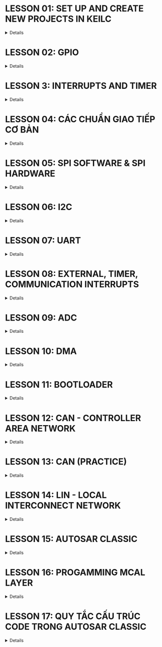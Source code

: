# LESSON 01: SET UP AND CREATE NEW PROJECTS IN KEILC
<details><summary>Details</summary>
<p>

</p>
</details>

# LESSON 02: GPIO
<details><summary>Details</summary>
<p>

## 1. Thư viện STM32F10x SPL (Standard Peripherals Library)
## 2. Lý thuyết về GPIO

GPIO-General Purpose Input/Output là các chân trên vi điều khiển có thể lập trình để truyền nhận tín 
hiệu với các thiết bị bên ngoài hoặc thực hiện các chức năng giao tiếp 
khác.
 
GPIO hoạt động ở các chế độ sau:

### GPIO Intput

Ở chế độ này, chân GPIO được sử dụng để nhận tín hiệu từ bên ngoài vào vi điều khiển.

Các loại Input Mode:

 - **Floating hay High-impedance (thả nổi)**: Chân GPIO không có trạng thái điện áp xác định khi không có tín hiệu vào. 

    Ví dụ:

    Mắc một nút nhấn theo kiểu Floating như hình, khi không nhấn nút thì không có tín hiệu vào.

    Khi nhấn nút, VĐK nhận tín hiệu tùy vào chân còn lại của nút nhấn mắc với Vcc hay Gnd (trong hình là Gnd, VĐK nhận mức thấp (0)).

    <p align="center">
        <img src="image/gpio.png" alt="alt text" width="300">
    </p>

    _Không nên sử dụng mode này! Dễ bị nhiễu lúc không có tín hiệu và tốn năng lượng_

 - **Pull-up (điện trở kéo lên)**: Chân GPIO ở mức cao khi không có tín hiệu đầu vào.
    
    Ví dụ: 
    
    Mắc một nút nhấn theo kiểu pull-up như hình, khi không nhấn nút thì PMOS dẫn, VĐK sẽ nhận mức cao (1).
    <p align="center">
        <img src="image/gpio-1.png" alt="alt text" width="300">
    </p>

    Ngược lại khi nhấn nút, NMOS dẫn thì VĐK nhận mức thấp (0).
    <p align="center">
        <img src="image/gpio-2.png" alt="alt text" width="300">
    </p>

 - **Pull-down (điện trở kéo xuống)**: Chân GPIO ở mức thấp khi không có tín hiệu đầu vào.
    
    Ví dụ: 

    Mắc một nút nhấn theo kiểu pull-down như hình, khi không nhấn nút thì NMOS dẫn, VĐK sẽ nhận mức thấp (0).

    <p align="center">
        <img src="image/gpio-3.png" alt="alt text" width="300">
    </p>

    Ngược lại khi nhấn nút, PMOS dẫn thì VĐK nhận mức cao (1).
    <p align="center">
        <img src="image/gpio-4.png" alt="alt text" width="300">
    </p>

### GPIO Input

Ở chế độ này, chân GPIO được sử dụng để xuất tín hiệu ra bên ngoài từ vi điều khiển.

Các loại Output Mode:

 - Push-Pull: Chân GPIO xuất ra có thể là mức cao (1) hoặc mức thấp (0).

    Ví dụ:

    Khi VĐK xuất mức cao (1), PMOS dẫn và chân GPIO sẽ ở mức cao (1).
    <p align="center">
        <img src="image/gpio-5.png" alt="alt text" width="200">
    </p>

    Ngược lại, VĐK xuất mức thấp (0), NMOS dẫn và chân GPIO sẽ ở mức thấp (0).
    <p align="center">
        <img src="image/gpio-6.png" alt="alt text" width="200">
    </p>

 - Open-Drain: Chân GPIO chỉ  có thể xuất ra mức thấp (0) hoặc ở trạng thái "thả nổi".

    Ví dụ:

    Khi ở mode Open-Drain thì Output Buffer chỉ còn lại một NMOS.

    Khi VĐK xuất mức cao (1), NMOS không dẫn và chân GPIO sẽ thả nổi.
    
    Khi VĐK xuất mức thấp (0), NMOS dẫn và chân GPIO sẽ ở mức thấp (0).

    <p align="center">
        <img src="image/gpio-7.png" alt="alt text" width="200">
    </p>

    _Nếu VĐK dùng mosfet thì gọi là Open-Drain, còn nếu dùng BJT gọi là Open-Collector._

### Analog

Ở chế độ này, chân GPIO kết nối với bộ chuyển đổi ADC (analog-to-digital converter) bên trong và cho phép đọc một giá trị đại diện cho điện áp trên chân đó. 

Giá trị này phụ thuộc vào độ phân giải của ADC. 

Ví dụ: ADC 12-bit có thể có các giá trị từ 0 đến 4095. Giá trị này được ánh xạ tới một điện áp nằm trong khoảng từ 0V đến điện áp mà vi điều khiển đang hoạt động (ví dụ, 3.3V). 

Khi một GPIO được cấu hình ở chế độ analog, các điện trở kéo lên/kéo xuống đầu vào sẽ bị vô hiệu (thả nổi).

_Sẽ học kĩ hơn ở bài ADC._

### Alternate Function

Ngoài ba chế độ trên, các chân GPIO còn có thể cung cấp các chức năng thay thế.

Ví dụ các chức năng thay thế: chân Rx/Tx cho giao tiếp UART, chân SDA/SCL cho giao tiếp I2C, v.v.

Để cấu hình cho chức năng thay thế, ta phải tác động lên các thanh ghi cụ thể, sẽ học kĩ hơn ở các bài sau.

## 3. Lập trình với GPIO

Để sử dụng một ngoại vi bất kì phải trải qua các bước sau:

<p align="center">
    <img src="image/gpio-8.png" alt="alt text" width="500">
</p>

Như các thư viện khác (HAL, LL, CMSIS,...), SPL cung cấp các hàm và các định nghĩa giúp việc cấu hình và sử dụng ngoại vi.

### Cấp xung clock cho GPIO

STM32 sử dụng các bus (như AHB, APB1, APB2) để giao tiếp với các ngoại vi như GPIO, UART, I2C, SPI, v.v.

Để sử dụng các ngoại vi này, trước tiên, cần cấp xung (clock) cho bus tương ứng thông qua việc sử dụng các API trong thư viện.

Tra thông tin clock trong Reference (trang 92) và Data sheet (trang 11) để biết được bus nào cần được cấp xung.

<p align="center">
    <img src="image/gpio-9.png" alt="alt text" width="300">
</p>

Trong SPL, để bật xung clock cho ngoại vi GPIO:

```c
void RCC_Config(){
	RCC_APB2PeriphClockCmd(RCC_APB2Periph_GPIOC, ENABLE);
} 
```
 - Tham số thứ 1 là ngoại vi cần cấu hình clock. 

 - Tham số thứ 2 là giá trị quy định cấp (ENABLE) hay ngưng (DISABLE) xung clock cho ngoại vi đó.

### Cấu hình GPIO

Để cấu hình cho chân GPIO:
```c
void GPIO_Config(){
	GPIO_InitTypeDef GPIO_InitStructure;
	GPIO_InitStructure.GPIO_Pin = GPIO_Pin_13 | GPIO_Pin_14;
	GPIO_InitStructure.GPIO_Mode = GPIO_Mode_Out_PP;
	GPIO_InitStructure.GPIO_Speed = GPIO_Speed_50MHz;
	
	GPIO_Init(GPIOC, &GPIO_InitStructure);
}
```
Việc cấu hình GPIO được thực hiện thông qua việc khai báo và sử dụng struct `GPIO_InitTypeDef`, trong đó chứa các tham số cấu hình cho một chân GPIO cụ thể:

 - **GPIO_Pin**: Xác định chân hoặc các chân GPIO muốn cấu hình bằng cách sử dụng các macro như `GPIO_Pin_0`, `GPIO_Pin_1`,... hoặc kết hợp các chân bằng toán tử OR `|` nếu muốn cấu hình nhiều chân cùng lúc.

    <p align="center">
        <img src="image/gpio-11.png" alt="alt text" width="500">
    </p>

 - **GPIO_Mode**: Xác định mode hoạt động của chân GPIO.

    <p align="center">
        <img src="image/gpio-10.png" alt="alt text" width="250">
    </p>

 - **GPIO_Speed**: Chọn tốc độ đáp ứng của chân GPIO.

    <p align="center">
        <img src="image/gpio-12.png" alt="alt text" width="200">
    </p>

Hàm khởi tạo GPIO_Init() nhận 2 tham số: 
 - GPIO_TypeDef: Chỉ định cổng GPIO muốn cấu hình (ví dụ: `GPIOA`, `GPIOB`, `GPIOC`,...).
 - &GPIO_InitStruct: Con trỏ đến biến cấu trúc `GPIO_InitTypeDef` chứa các thông số cấu hình.

### Sử dụng GPIO

Một số hàm thao tác với GPIO:

 - Đọc giá trị mức logic (0 hoặc 1) của một chân Input/Output cụ thể trên cổng GPIO.
    ```C
    uint8_t GPIO_ReadInputDataBit(GPIO_TypeDef* GPIOx, uint16_t GPIO_Pin);
    uint8_t GPIO_ReadOutputDataBit(GPIO_TypeDef* GPIOx, uint16_t GPIO_Pin);
    ```
 - Đọc toàn bộ giá trị đầu vào/ra của một cổng GPIO.

    _Giá trị trả về 16-bit, mỗi bit tương ứng với trạng thái của từng chân của cổng._

    ```C
    uint16_t GPIO_ReadInputData(GPIO_TypeDef* GPIOx);
    uint16_t GPIO_ReadOutputData(GPIO_TypeDef* GPIOx);
    ```
 - Đặt mức cao (1) / thấp (0) cho một hoặc nhiều chân output sử dụng OR `|` trên một cổng GPIO.

    ```C
    void GPIO_SetBits(GPIO_TypeDef* GPIOx, uint16_t GPIO_Pin);
    void GPIO_ResetBits(GPIO_TypeDef* GPIOx, uint16_t GPIO_Pin);
    ```
 - Ghi mức logic cụ thể (0 hoặc 1) cho một chân output.

    ```C
    void GPIO_WriteBit(GPIO_TypeDef* GPIOx, uint16_t GPIO_Pin, BitAction BitVal);
    ```

 - Ghi một giá trị 16-bit trực tiếp cho toàn bộ cổng GPIO, trong đó mỗi bit đại diện cho trạng thái của một chân.
    
    ```C
    void GPIO_Write(GPIO_TypeDef* GPIOx, uint16_t PortVal);
    ```
## 4. Bài tập (Xem trong folder: lesson-2-GPIO)

</p>
</details>


# LESSON 3: INTERRUPTS AND TIMER
<details><summary>Details</summary>
<p>

</p>
</details>

# LESSON 04: CÁC CHUẨN GIAO TIẾP CƠ BẢN
<details><summary>Details</summary>
<p>

## 1. SPI

## Đặc điểm và cấu trúc vật lý

SPI là chuẩn giao tiếp nối tiếp, đồng bộ, cấu trúc Master - Slave, song công (truyền nhận cùng một lúc được), 4 dây.

<p align="center">
    <img src="image/com-1.png" alt="alt text" width="350">
</p>

Bốn chân giao tiếp gồm:
 - SCK (Serial Clock): Master tạo xung tín hiệu SCK và cung cấp cho Slave.
 - MISO (Master Input Slave Output): Tín hiệu tạo bởi Slave và nhận bởi Master.
 - MOSI (Master Output Slave Input): Tín hiệu tạo bởi Master và nhận bởi Slave. 
 - SS (Đôi khi CS- Slave Select/Chip Select): Chọn Slave cụ thể để giao tiếp bằng cách xuất tín hiệu đường SS tương ứng xuống mức 0 (Low). 

## Quá trình truyền nhận


Bắt đầu quá trình, master sẽ kéo chân CS của slave muốn giao tiếp xuống 0 để báo hiệu muốn truyền nhận.
Clock sẽ được cấp bởi master, tùy vào chế độ được cài, với mỗi xungc clock,  1 bit sẽ được truyền từ master đến slave và slave cũng truyền 1 bit cho master.
Các thanh ghi cập nhật giá trị và dịch 1 bit.
Lặp lại quá trình trên đến khi truyền xong 8 bit trong thanh ghi.
Giao tiếp song công.

## Các chế độ hoạt động

## 2. I2C
## Đặc điểm và cấu trúc vật lý

I2C là chuẩn giao tiếp nối tiếp, đồng bộ, cấu trúc Master - Slave, bán song công (chỉ truyền hoặc nhận tại một thời điểm), 2 dây.

## Quá trình truyền nhận
## Các chế độ hoạt động


## 2. UART
## Đặc điểm và cấu trúc vật lý

UART là chuẩn giao tiếp nối tiếp, không đồng bộ, song công, 2 dây


## Quá trình truyền nhận
## Các chế độ hoạt động

</p>
</details>



# LESSON 05: SPI SOFTWARE & SPI HARDWARE
<details><summary>Details</summary>
<p>

## 1. SPI Software

SPI Software là tự tự lập trình cách thức giao tiếp bằng cách điều khiển các chân GPIO để tạo ra các tín hiệu SPI, và có thể sử dụng thêm Timer để quản lý nhịp.

Kém linh hoạt và chậm hơn so với SPI Hardware, ít sử dụng.

_Code SPI Software cho master và slave để ở trong folder lesson-05._

### Xác định và cấu hình chân GPIO

Chọn chân GPIO làm 4 chân SCK, MISO, MOSI, CS.

```c
#define SPI_SCK_Pin  GPIO_Pin_0
#define SPI_MISO_Pin GPIO_Pin_1
#define SPI_MOSI_Pin GPIO_Pin_2
#define SPI_CS_Pin   GPIO_Pin_3
#define SPI_GPIO     GPIOA
#define SPI_RCC      RCC_APB2Periph_GPIOA

void RCC_Config()
{
    // Enable clock for GPIO, Timer 2
    RCC_APB2PeriphClockCmd(SPI_RCC, ENABLE);
    RCC_APB1PeriphClockCmd(RCC_APB1Periph_TIM2, ENABLE);
}
```

Cấu hình chân cho:

- Master: SPI_SCK_Pin, SPI_MOSI_Pin, SPI_CS_Pin là **output push-pull**, SPI_MISO_Pin là **input floating**.

- Slave: SPI_SCK_Pin, SPI_MOSI_Pin, SPI_CS_Pin là **input floating**, SPI_MISO_Pin là **output push-pull**.

```c
void GPIO_Config()
{
    // Configure for MASTER
    GPIO_InitTypeDef GPIO_InitStructure;

    // Configure SCK, MOSI, and CS as output push-pull
    GPIO_InitStructure.GPIO_Pin = SPI_SCK_Pin | SPI_MOSI_Pin | SPI_CS_Pin;
    GPIO_InitStructure.GPIO_Mode = GPIO_Mode_Out_PP;
    GPIO_InitStructure.GPIO_Speed = GPIO_Speed_50MHz;
    GPIO_Init(SPI_GPIO, &GPIO_InitStructure);

    // Configure MISO as input floating
    GPIO_InitStructure.GPIO_Pin = SPI_MISO_Pin;
    GPIO_InitStructure.GPIO_Mode = GPIO_Mode_IN_FLOATING;
    GPIO_InitStructure.GPIO_Speed = GPIO_Speed_50MHz;
    GPIO_Init(SPI_GPIO, &GPIO_InitStructure);

    
    /*// Configure for SLAVE
    GPIO_InitTypeDef GPIO_InitStructure;

    // Configure SCK, MOSI, and CS as input floating
    GPIO_InitStructure.GPIO_Pin = SPI_SCK_Pin | SPI_MOSI_Pin | SPI_CS_Pin;
    GPIO_InitStructure.GPIO_Mode = GPIO_Mode_IN_FLOATING;
    GPIO_InitStructure.GPIO_Speed = GPIO_Speed_50MHz;
    GPIO_Init(SPI_GPIO, &GPIO_InitStructure);

    // Configure MISO as output push-pull
    GPIO_InitStructure.GPIO_Pin = SPI_MISO_Pin;
    GPIO_InitStructure.GPIO_Mode = GPIO_Mode_Out_PP;
    GPIO_InitStructure.GPIO_Speed = GPIO_Speed_50MHz;
    GPIO_Init(SPI_GPIO, &GPIO_InitStructure);
    */
}
```

### Tạo clock 

```c
void Clock(){
    GPIO_WriteBit(SPI_GPIO, SPI_SCK_Pin, Bit_SET);
    delay_ms(4);
    GPIO_WriteBit(SPI_GPIO, SPI_SCK_Pin, Bit_RESET);
    delay_ms(4);
}
```
### Set trạng thái ban đầu

```c
void SPI_Config()
{
    GPIO_WriteBit(SPI_GPIO, SPI_SCK_Pin, Bit_RESET);
    GPIO_WriteBit(SPI_GPIO, SPI_CS_Pin, Bit_SET);
    GPIO_WriteBit(SPI_GPIO, SPI_MISO_Pin, Bit_RESET);
    GPIO_WriteBit(SPI_GPIO, SPI_MOSI_Pin, Bit_RESET);
}
```


### Hàm truyền

Hàm truyền sẽ truyền lần lượt 8 bit trong byte dữ liệu:

 -Kéo CS xuống 0.

 -Truyền 1 bit.

 -Dịch 1 bit.

 -Gửi clock();

 -Kéo CS lên 1;

```c
void SPI_Master_Transmit(uint8_t u8Data)
{                          // 0b10010000
    uint8_t u8Mask = 0x80; // 0b10000000
    uint8_t tempData;
	
    GPIO_WriteBit(SPI_GPIO, SPI_CS_Pin, Bit_RESET);
    Delay_Ms(1);
	
    for (int i = 0; i < 8; i++)
    {
        tempData = u8Data & u8Mask;
        if (tempData)
        {
            GPIO_WriteBit(SPI_GPIO, SPI_MOSI_Pin, Bit_SET);
            Delay_Ms(1);
        }
        else
        {
            GPIO_WriteBit(SPI_GPIO, SPI_MOSI_Pin, Bit_RESET);
            Delay_Ms(1);
        }
        u8Data = u8Data << 1;
        Clock();
    }
    GPIO_WriteBit(SPI_GPIO, SPI_CS_Pin, Bit_SET);
    Delay_Ms(1);
}
```

### Hàm nhận

Hàm truyền sẽ truyền lần lượt 8 bit trong byte dữ liệu:

 -Kiểm tra CS ==0?.

 -Kiểm tra Clock==1?

 -Đọc data trên MOSI, ghi vào biến.

 -Dịch 1 bit.

 -Kiểm tra CS==1?

```c
uint8_t SPI_Slave_Receive(void)
{
    uint8_t dataReceive = 0x00; // 0b11000000
    uint8_t temp = 0x00, i = 0;

    while (GPIO_ReadInputDataBit(SPI_GPIO, SPI_CS_Pin));

    while (!GPIO_ReadInputDataBit(SPI_GPIO, SPI_SCK_Pin));

    for (i = 0; i < 8; i++)
    {
        if (GPIO_ReadInputDataBit(SPI_GPIO, SPI_SCK_Pin))
        {
            while (GPIO_ReadInputDataBit(SPI_GPIO, SPI_SCK_Pin))
			{
                temp = GPIO_ReadInputDataBit(SPI_GPIO, SPI_MOSI_Pin);
			}
            dataReceive = dataReceive << 1;
            dataReceive = dataReceive | temp;
        }
        while (!GPIO_ReadInputDataBit(SPI_GPIO, SPI_SCK_Pin));
    }
    return dataReceive;
}
```

### Truyền và nhận dữ liệu trong main

**Master truyền:**

```c
uint8_t DataTrans[] = {0,1,2,3,4,5,6,7,8,9};

int main()
{
    RCC_Config();
    GPIO_Config();
    TIM_Config();
    SPI_Config();

    while (1)
    {
        // Send 0 to 9
        for (uint8_t i = 0; i < 10; i++) 
        {
            SPI_Master_Transmit(DataTrans[i]); 
            Delay_Ms(500);           
        }
    }
}
```
**Slave nhận:**

```c
uint8_t Data;

int main()
{
    RCC_Config();
    GPIO_Config();
    TIM_Config();
    SPI_Config();

    while (1)
    {
        if (!(GPIO_ReadInputDataBit(SPI_GPIO, SPI_CS_Pin)))
        {
            for (int i = 0; i < 10; i++)
            {
                Data = SPI_Slave_Receive();
            }
        }
    }
}
```

## 2. SPI hardware





</p>
</details>

# LESSON 06: I2C
<details><summary>Details</summary>
<p>

## 1. I2C software
## 2. I2C hardware
</p>
</details>

# LESSON 07: UART
<details><summary>Details</summary>
<p>
## 1. UART software
## 2. UART hardware
</p>
</details>

# LESSON 08: EXTERNAL, TIMER, COMMUNICATION INTERRUPTS
<details><summary>Details</summary>
<p>
</p>
</details>

# LESSON 09: ADC
<details><summary>Details</summary>
<p>
</p>
</details>

# LESSON 10: DMA
<details><summary>Details</summary>
<p>
</p>
</details>

# LESSON 11: BOOTLOADER
<details><summary>Details</summary>
<p>
</p>
</details>

# LESSON 12: CAN - CONTROLLER AREA NETWORK
<details><summary>Details</summary>
<p>

## 1. Giao thức CAN 

CAN là một giao thức truyền thông phổ biến trong các hệ thống nhúng, đặc biệt là trong lĩnh vực ô tô.

CAN hỗ trợ mạnh cho những hệ thống điều khiển thời gian thực phân bố (distributed real-time control system).

<p align="center">
    <img src="image/can-1.png" alt="alt text" width="500">
</p>

## 2. Mạng CAN

CAN sử dụng kiến trúc **bus topology**, tất cả các thiết bị đều được kết nối song song vào một cặp dây truyền thông chung được gọi là **CAN Bus** tạo thành **mạng CAN**.

## 3. CAN Node

Mỗi thiết bị trên mạng CAN được gọi là node.

<p align="center">
    <img src="image/can-3.png" alt="alt text" width="800">
</p>

Thành phần trong một node:

 - **Vi điều khiển (Microcontroller)**: Điều khiển hoạt động của node CAN.

    + Đọc và xử lý thông điệp CAN.
    + Tạo ra thông điệp CAN để truyền đi.
	+ Quản lý các khung dữ liệu, bit arbitration và quá trình xử lý lỗi.
	+ Bật/tắt node, reset node khi gặp lỗi bus-off.

 - **CAN Controller**: Được tích hợp bên trong VĐK, có nhiệm vụ xử lý toàn bộ giao tiếp CAN.
	+ Gửi và nhận thông điệp CAN.
	+ Điều khiển truy cập vào bus CAN (arbitration).
	+ Phát hiện và xử lý các lỗi truyền thông CAN.
	+ Kiểm soát việc truyền lại thông điệp khi gặp lỗi.
	+ Cung cấp giao diện giữa các VĐK và bus CAN.

 - **CAN Transceiver**:
    + Chuyển đổi tín hiệu số từ bộ điều khiển CAN thành tín hiệu điện áp dạng differential (CANH và CANL) để gửi lên bus CAN và ngược lại.
    + Đảm bảo tín hiệu truyền và nhận trên bus CAN có độ chính xác và tốc độ cao.

    <p align="center">
        <img src="image/can-2.png" alt="alt text" width="450">
    </p>

 - **Cảm biến (Sensor), cơ cấu chấp hành (Actuator)**:
    + Nhiệt độ, áp suất lốp, tốc độ,...
    + Mở cốp, điều khiển động cơ, bật đèn,...

## 4. CAN Bus

Gồm hai dây tín hiệu: CAN_H (CAN High) và CAN_L (CAN Low). 

Các tín hiệu truyền qua bus CAN là tín hiệu vi sai - chênh lệch điện áp trên hai dây.

<p align="center">
    <img src="image/can-4.png" alt="alt text" width="450">
</p>

CAN bus thường được xoắn 2 dây vào nhau để triệt tiêu nhiễu.

## 5. Dominant và Recessive

Bus CAN định nghĩa hai trạng thái điện áp là: Dominant và Recessive. Tương đương với bit 0 và 1 của các giao thức khác. 

Hai trạng thái này sẽ được xử lý bởi Transceiver. 

Theo tốc độ truyền nhận CAN, ta chia làm hai loại: CAN low speed và CAN high speed. Tương ứng với các giá trị điện áp khác nhau.

 - CAN low speed:
    + Bit Dominant: CAN_H = 4V, CAN_L = 1V.
    + Bit Recessive: CAN_H = 1.75V, CAN_L = 3.25V. 
    <p align="center">
        <img src="image/can-5.png" alt="alt text" width="450">
    </p>

 - CAN high speed:
    + Bit Dominant: CAN_H = 3.5V, CAN_H = 1.5V.
    + Bit Recessive: CAN_H = CAN_L = 2.5V. 
<p align="center">
    <img src="image/can-6.png" alt="alt text" width="450">
</p>

## 5. Các đặc điểm của giao thức CAN 
**Phần này quan trọng!**
### Không tuân theo kiến trúc Master-Slave: 

Tất cả các thiết bị trên bus đều có quyền ngang nhau trong việc truyền dữ liệu mà không cần phải có thiết bị chủ điều khiển. 

Điều này cho phép mạng hoạt động linh hoạt hơn, khi bất kỳ node nào cũng có thể truyền hoặc nhận thông tin bất cứ lúc nào.


### Quá trình tranh chấp quyền gửi (Arbitration)

Tất cả các node trong mạng CAN đều có quyền bắt đầu truyền dữ liệu cùng lúc, nghĩa là chúng có thể bắt đầu phát tín hiệu trên bus mà không cần phải đợi lần lượt. 

Tuy nhiên, đây là chỉ là bước bắt đầu quá trình truyền, và chỉ một node thực sự có thể truyền dữ liệu cuối cùng sau **quá trình Arbitration**:

 - Mỗi thông điệp CAN có một **ID ưu tiên**. Node nào có thông điệp với giá trị ID càng bé thì được độ ưu tiên cao hơn và sẽ chiếm quyền truy cập bus và gửi thông điệp trước.

 - Những node khác có giá trị ID lớn hơn sẽ tự động dừng lại và chờ lượt tiếp theo để gửi thông điệp.

    **Ví dụ: Chọn CAN low speed, có 3 node tham gia gửi.**

    Lưu ý: ID Node-2 > ID Node-1 > ID Node-3 (0x676 > 0x65D > 0x659)

    Đoạn giải thích dưới đây nhằm xoáy sâu vào luận điểm "ID càng bé thì ưu tiên càng cao", thực chất chỉ là kiểm tra từng bit theo giá trị binary, bit ID là Dominant sẽ được ưu tiên hơn.

    <p align="center">
    <img src="image/can-7.png" alt="alt text" width="500">
    </p>

    + Quá trình Arbitration sẽ lần lượt kiểm tra từng bit ID từ MSB tới LSB.
    + Khi đến bit thứ 5, phát hiện bit thứ 5 của ID Node-2 là Recessive nên Node-2 vào hàng chờ và chỉ nghe.
    + Và nếu kiểm tra tiếp thì đến bit thứ 3, phát hiện bit thứ 3 của ID Node-1 là Recessive nên Node-1 tiếp tục vào hàng chờ và chỉ nghe.
    + Node-3 thắng và sẽ được gửi.

 - Quá trình Arbitration diễn ra mà không gây mất dữ liệu hay làm gián đoạn các thiết bị khác, vì thế mạng CAN là một hệ thống non-destructive (không gây mất dữ liệu).

### Broadcast Communication

Khi một node được chọn để gửi thông điệp, thông điệp đó sẽ được gửi đến tất cả các node khác trên bus. 

### Giao tiếp song công (Full-duplex Communication)
Mặc dù chỉ sử dụng một bus với hai dây tín hiệu, mạng CAN vẫn cho phép các node vừa gửi vừa nhận dữ liệu đồng thời.

### Phát hiện và xử lý lỗi tự động

Nếu một node phát hiện ra lỗi trong quá trình truyền hoặc nhận dữ liệu (do nhiễu, mất gói, hoặc lỗi tín hiệu), node đó sẽ gửi một Error Frame để thông báo cho các node khác rằng dữ liệu bị lỗi. Sau đó, thông điệp sẽ được truyền lại.

## 6. Các phiên bản của CAN

Các phiên bản CAN bao gồm: CAN 2.0A (Standard CAN), CAN 2.0B (Extended CAN), và CAN FD (Flexible Data-rate).

## 7. CAN Frame
**Phần này quan trọng!**

_Chú thích: Frame (Khung), Field (Trường)._

Mạng CAN hỗ trợ: Data Frame, Remote Frame, Error Frame và Overload Frame.

### Data Frame

Dùng để truyền dữ liệu.

Có hai phiên bản Data Frame: Khung tiêu chuẩn (CAN 2.0A), khung mở rộng (CAN 2.0B).

**Khung tiêu chuẩn**:

<p align="center">
    <img src="image/can-8.png" alt="alt text" width="800">
</p>

 - **S0F - Start Of Frame**: Luôn là Dominant, bắt đầu thông điệp. 

 - **Identifier**: Xác định mức độ ưu tiên.

 - **RTR - Remote Transmission Request**: Phân biệt Data Frame (=Dominant) và Remote Frame (=Recessive).

 - **IDE - Identifier Extension**: Phân biệt khung tiêu chuẩn (=Dominant) và khung mở rộng (=Recessive).

 - **r0**: Mặc định là Dominant, hiện tại không có chức năng cụ thể, không quan trọng.

 - **DLC - Data Length Code**: Giá trị (0 - 8 theo Binary) ứng với số byte dữ liệu.

 - **Data**: Dữ liệu.

 - **CRC - Cyclic Redundancy Check**: Kiểm tra lỗi thông điệp.

 - **CRC Delimiter**: Luôn là Recessive, dùng để ngăn cách.

 - **ACK - Acknowledge**: Để node nhận ghi vào sau khi kiểm tra lỗi ở CRC, không lỗi = Dominant và có lỗi = Recessive.

 - **ACK Delimiter**: Luôn là Recessive.

 - **EOF - End Of Frame**: 7 bits Recessive, kết thúc thông điệp.

**Khung mở rộng:**

<p align="center">
    <img src="image/can-9.png" alt="alt text" width="1200">
</p>

  - **S0F - Start Of Frame**: Luôn có giá trị Dominant, báo hiệu với các node một thông điệp mới đang bắt đầu. 

 - **Base Identifier**: xác định mức độ ưu tiên.

 - **SRR - Substitute Remote Request**: Độ dài 1 bit, chỉ có ở Extended Frame, giá trị luôn là Recessive.

 - **IDE - Identifier Extension**: Phân biệt khung tiêu chuẩn (=Dominant) và khung mở rộng (=Recessive).

 - **Extended Identifier**: ID mở rộng.

 - **RTR - Remote Transmission Request**: Phân biệt Data Frame (=Dominant) và Remote Frame (=Recessive).

 - **r1, r0**: Mặc định là Dominant, hiện tại không có chức năng cụ thể, không quan trọng.

 - **DLC - Data Length Code**: Giá trị (0 - 8 theo Binary) ứng với số byte dữ liệu.

 - **Data**: Dữ liệu.

 - **CRC - Cyclic Redundancy Check**: Kiểm tra lỗi thông điệp.

 - **CRC Delimiter**: Luôn là Recessive, dùng để ngăn cách.

 - **ACK - Acknowledge**: Để node nhận ghi vào sau khi kiểm tra lỗi ở CRC, không lỗi = Dominant và có lỗi = Recessive.

 - **ACK Delimiter**: Luôn là Recessive.

 - **EOF - End Of Frame**: 7 bits Recessive, kết thúc thông điệp.

### Remote Frame


### Error Frame

Được một node bất kì gửi đi khi phát hiện thông điệp mình vừa nhận không hợp lệ và phải gửi lại.

Error Frame gồm hai phần: 
 - Error Flag là chuỗi từ 6 đến 12 bit dominant, báo hiệu lỗi. 
 - Error Delimiter là chuỗi 8 bit recessive, kết thúc Error Frame.


### Overload Frame

Được một node gửi đi khi nó đang bận xử lý thông điệp hiện tại và yêu cầu các node khác tạm thời dừng truyền cho nó.



</p>
</details>

# LESSON 13: CAN (PRACTICE)
<details><summary>Details</summary>
<p>

### Mask và Filter

Mask và Filter hoạt động dựa trên các cổng logic OR và XOR để so sánh từng bit ID với từng bit trên thanh ghi Mark và Filter.

Mask dùng để lọc bớt ID nhờ cổng OR với hai đầu vào bị đảo bởi cổng NOT.

Filer dùng để lọc lại chính xác ID nhờ cổng XOR.

Nếu Mask bằng 0, thì nó cho mọi ID đi qua mặc kệ thanh ghi Filter và ID. (Vì Mark đảo bằng 1 thì cổng OR không quan tâm input còn lại).

Nếu Mask bằng 1, thì bắt buộc bit của Filter giống với bit ID mới cho qua (Vì cổng XOR output bằng 0 chỉ khi bit ID và bit Filter giống nhau).

</p>
</details>

# LESSON 14: LIN - LOCAL INTERCONNECT NETWORK
<details><summary>Details</summary>
<p>

## 1. Giao thức LIN

LIN sinh ra nhằm giảm phức tạp và chi phí trong việc truyền thông giữa các thiết bị đơn giản, không cần quá nhanh như điều hòa, đèn. cửa.

CAN và LIN cùng phối hợp trong hệ thống, CAN, LIN giao tiếp với nhau thông qua các Gateway (bộ chuyển đổi giao thức).

<p align="center">
    <img src="image/lin-1.png" alt="alt text" width="600">
</p>

## 2. Đặc điểm

 - Tốc độ truyền thấp: 1 đến 20 kbps phổ biến nhất 19.2 kbps.

 - Mô hình Master - Slave.

 - Giao tiếp không đồng bộ dựa trên UART.

 - Master “quét” yêu cầu tới tất cả các Slave để thăm dò thông tin, Slave chỉ phản hồi khi có yêu cầu từ Master, Master có dữ liệu từ Slave sẽ gửi lên bus CAN để đi tới các LIN khác.
 

## 3. LIN Node

<p align="center">
    <img src="image/lin-3.png" alt="alt text" width="600">
</p>

<p align="center">
    <img src="image/lin-6.png" alt="alt text" width="400">
</p>

Một LIN Node gồm: MCU, LIN Controller, LIN Transceiver, ngoài ra còn có Sensor và Actuator.

LIN dựa trên UART, Chân Tx của MCU nối Tx của Transceiver, tương tự Rx (_Không phải nối chéo_).

LIN hoạt động ở điện áp 12V, Master có nhiều kênh để quản lý nhiều Slave, mỗi một kênh chỉ có một dây tín hiệu.

## 4. LIN Frame

Khung truyền LIN gồm 2 phần lớn: Header và Response.

### Header

<p align="center">
    <img src="image/lin-4.png" alt="alt text" width="800">
</p>

Do Master gửi.

+ **Sync Break**: >=13 bits 0 + 1 bit Delimeter mức cao, bắt đầu của một thông điệp.

+ **Sync Field**: 1 bit Start, 8 bits giá trị cố định 0x55, và 1 bit Stop, đồng bộ hóa tốc độ truyền giữa Master và Slave.

+ **PID Field - Protected Identifier Field**: 6 bits ID, Slave sẽ xem ID có khớp với mình không, nếu có thì xử lý, không thì bỏ qua và 2 bits parity kiểm tra lỗi.

ID quy định độ dài:

| ID Range (Dec) | ID Range (Hex) | Data Length |
|----------------|----------------|-------------|
| 0-31           | 0x00-0x1F      | 2           |
| 32-47          | 0x20-0x2F      | 4           |
| 48-63          | 0x30-0x3F      | 8           |

ID quy định chức năng:

|   ID Range (Dec)   | ID Range (Hex)     | Chức năng                               |
|--------------------|--------------------|-----------------------------------------|
| 0-50               | 0x00-0x3B          | Khung dữ liệu hoặc tín hiệu thông thường|
| 60-61              | 0x3C-0x3D          | Gửi dữ liệu chẩn đoán hoặc cấu hình     |
| 62-63              | 0x3E-0x3F          | Hiện tại chưa có chức năng cụ thể       |

0-50 (0x00-0x3B): Dành cho các khung dữ liệu hoặc tín hiệu thông thường.
60 (0x3C) và 61 (0x3D): Dùng để gửi dữ liệu chẩn đoán hoặc cấu hình.
62 (0x3E) và 63 (0x3F): Dành riêng cho việc mở rộng giao thức trong tương lai.

Cơ chế kiểm tra Parity:

 - P0 = ID0 ⊕ ID1 ⊕ ID2 ⊕ ID4

 - P1 = !(ID1 ⊕ ID3 ⊕ ID4 ⊕ ID5)

### Response

Sau khi node master phát xong header, có hai kiểu Response: 

1. Master yêu cầu dữ liệu từ Slave thì Slave sẽ gửi lại Response cho Master

2. Nếu Master muốn gửi dữ liệu cho Slave thì sẽ gửi kèm Response cho Slave.

<p align="center">
    <img src="image/lin-5.png" alt="alt text" width="800">
</p>

- **Data**: 16 bits đến 64 bits, độ dài do ID quyết định.

- **Checksum**: 8 bits, kiểm tra lỗi.

Có 2 loại phiên bản tính checksum:
 - Classic checksum (LIN 1.x slaves): tính trên Data Field.
 - Enhanced checksum (LIN 2.x slaves): tính trên Data Field, ID Field.

Nếu ID là 0x3C (60), 0x3D (61) chỉ dùng classic checksum.

Giả sử có ID  và 3 byte data hoặc cả 4 byte data, cách tính như nhau: 0x4A, 0x55, 0x93, 0xE5. _(không tính Start, Stop, Parity)_
 
 - **B1,tính tổng các byte**: 0x4A + 0x55 + 0x93 + 0xE5 = 0x19E (414 thập phân)
 - **B2, nếu tổng lớn hơn 256 thì trừ đi 255**: 0x19E - 0xFF = 0x19.
 - **B3, đảo ngược**: 0x19(0001 1001)-> 0xE6(1110 0110).

## Tổng quan

<p align="center">
    <img src="image/lin-2.png" alt="alt text" width="700">
</p>

</p>
</details>

# LESSON 15: AUTOSAR CLASSIC
<details><summary>Details</summary>
<p>
</p>
</details>

# LESSON 16: PROGAMMING MCAL LAYER
<details><summary>Details</summary>
<p>
</p>
</details>

# LESSON 17: QUY TẮC CẤU TRÚC CODE TRONG AUTOSAR CLASSIC
<details><summary>Details</summary>
<p>

## 1. Giới thiệu chung

Khi làm việc với AUTOSAR Classic, cần tuân thủ các quy tắc do nên tảng này quy định để đảm bảo tính bảo trì và mở rộng mã nguồn. 

Bài này nhằm hướng dẫn chi tiết về:

 -Cấu trúc file header và file source.

 -Quy tắc khai báo và sử dụng biến.

 -Cách sử dụng từ khóa static và extern.

 -Quy tắc viết comment để đảm bảo mã nguồn rõ ràng, dễ hiểu.

 -Ví dụ cụ thể về tổ chức mã nguồn.

## 2. Cấu trúc và quy tắc đặt tên file

### File header (.h)

File header (.h) là file chứa các khai báo mà các file source khác có thể sử dụng. Nó đóng vai trò là một "giao diện" giữa các phần của chương trình.

-Mỗi file header phải có include guards để ngăn chặn việc file bị include nhiều lần, gây ra lỗi biên dịch.

-Tên file header phải rõ ràng, ngắn gọn và mô tả chính xác chức năng của nó.

**Include Guards**

Sử dụng `#ifndef, #define, #endif`.

```c
#ifndef MOTOR_CONTROL_H
#define MOTOR_CONTROL_H
// Nội dung file header
#endif // MOTOR_CONTROL_H
```
**Phần mô tả (Documentation block)**

Bao gồm: Tên file, mô tả chức năng, tên tác giả, ngày tạo, và phiên bản. 

Phần này giúp những lập trình viên khác hiểu rõ về file này mà không cần đọc chi tiết mã.

```c
/***************************************************************************
 * @file    MotorControl.h
 * @brief   Khai báo các hàm và cấu trúc liên quan đến điều khiển động cơ
 * @details File này cung cấp giao diện cho việc điều khiển động cơ, bao gồm
 *          khởi tạo, đặt tốc độ, và dừng động cơ.
 * @version 1.0
 * @date    2024-09-11
 * @author  HALA Academy
 * @website https://hala.edu.vn/
 ***************************************************************************/
```

**Include thư viện chuẩn (nếu cần)**

Chỉ include những thư viện cần thiết, để tránh làm tăng kích thước mã nguồn và gây lỗi không mong muốn.

```c
#include <stdint.h>  // Sử dụng cho kiểu dữ liệu cố định
```

**Khai báo kiểu dữ liệu (typedef, enum, struct)**

File header là nơi khai báo các kiểu dữ liệu như `struct, enum, typedef` để các file source khác có thể sử dụng.

```c
typedef enum
{
    MOTOR_OFF = 0,
    MOTOR_ON  = 1
} MotorState_t;

typedef struct
{
    uint8_t motorId;          // ID của động cơ
    uint16_t motorSpeed;      // Tốc độ hiện tại của động cơ
    MotorState_t motorState;  // Trạng thái hiện tại của động cơ (ON hoặc OFF)
} Motor_t;
```

**Khai báo các hàm và biến**

Các hàm và biến toàn cục được khai báo trong file header nhưng không định nghĩa chi tiết.

```c
extern Motor_t motorList[10];  // Biến toàn cục dùng ở nhiều file

void Motor_Init(uint8_t motorId);  // Khai báo hàm khởi tạo
int Motor_SetSpeed(uint8_t motorId, uint8_t speed);  // Khai báo hàm đặt tốc độ
```

### File source (.c)

File source (.c) chứa phần định nghĩa chi tiết của các hàm được khai báo trong file header.

**Include file header và các thư viện cần thiết**

File source luôn phải include các file header liên quan để sử dụng các khai báo và kiểu dữ liệu.

```c
#include "MotorControl.h"
#include <stdio.h>  
```

**Phần mô tả (Documentation block)**

2.	Phần mô tả (documentation block):

Phần mô tả của file source giúp ghi chú chức năng của file, bao gồm thông tin tác giả, ngày tạo, và các phiên bản.

```c
/***************************************************************************
 * @file    MotorControl.c
 * @brief   Định nghĩa các hàm điều khiển động cơ.
 * @details File này chứa phần định nghĩa của các hàm điều khiển động cơ, bao gồm
 *          khởi tạo, đặt tốc độ, và dừng động cơ.
 * @version 1.0
 * @date    2024-09-11
 * @author  HALA Academy
 * @website https://hala.edu.vn/
 ***************************************************************************/
```

**Định nghĩa các hàm**

Trong file source, các hàm được định nghĩa chi tiết. Phần logic của hàm phải được viết rõ ràng, với comment giải thích chi tiết.

```c
void Motor_Init(uint8_t motorId) 
{
    motorList[motorId].motorId = motorId;
    motorList[motorId].motorSpeed = 0U;
    motorList[motorId].motorState = MOTOR_OFF;
}
```


Quy tắc đặt tên file

## 6. Cấu trúc và quy tắc đặt tên file

### File header (MotorControl.h)

```c
/***************************************************************************
 * @file    MotorControl.h
 * @brief   Khai báo các hàm và cấu trúc liên quan đến điều khiển động cơ
 * @details File này cung cấp giao diện cho việc điều khiển động cơ, bao gồm
 *          khởi tạo, đặt tốc độ, dừng động cơ và lấy trạng thái của động cơ.
 * @version 1.0
 * @date    2024-09-11
 * @author  HALA Academy
 * @website https://hala.edu.vn/
 ***************************************************************************/

#ifndef MOTOR_CONTROL_H
#define MOTOR_CONTROL_H

#include <stdint.h> // Thư viện chuẩn cho kiểu dữ liệu cố định

/**************************************************************************
 * Định nghĩa hằng số cho giới hạn tốc độ của động cơ
 * MAX_MOTOR_SPEED: Tốc độ tối đa (100%)
 * MIN_MOTOR_SPEED: Tốc độ tối thiểu (0%)
 **************************************************************************/
#define MAX_MOTOR_SPEED 100U // Tốc độ động cơ tối đa
#define MIN_MOTOR_SPEED 0U   // Tốc độ động cơ tối thiểu

/**************************************************************************
 * Định nghĩa kiểu dữ liệu enum cho trạng thái động cơ
 * MOTOR_OFF: Động cơ tắt
 * MOTOR_ON: Động cơ bật
 **************************************************************************/
typedef enum
{
    MOTOR_OFF = 0, // Động cơ tắt
    MOTOR_ON = 1   // Động cơ bật
} MotorState_t;

/**************************************************************************
 * Định nghĩa cấu trúc Motor_t chứa thông tin về động cơ
 * motorId: ID của động cơ
 * motorSpeed: Tốc độ hiện tại của động cơ
 * motorState: Trạng thái hiện tại của động cơ (ON hoặc OFF)
 **************************************************************************/
typedef struct
{
    uint8_t motorId;         // ID của động cơ
    uint16_t motorSpeed;     // Tốc độ hiện tại của động cơ
    MotorState_t motorState; // Trạng thái hiện tại của động cơ
} Motor_t;

/**************************************************************************
 * Khai báo biến toàn cục motorList
 * Biến này được sử dụng để lưu thông tin của tất cả các động cơ
 * Mỗi hệ thống có thể quản lý tối đa 10 động cơ
 **************************************************************************/
extern Motor_t motorList[10]; // Biến lưu danh sách động cơ

/**************************************************************************
 * @brief   Khởi tạo hệ thống động cơ
 * @param   motorId   ID của động cơ cần khởi tạo
 * @return  void
 **************************************************************************/
void Motor_Init(uint8_t motorId);

/**************************************************************************
 * @brief   Đặt tốc độ cho động cơ
 * @param   motorId   ID của động cơ cần đặt tốc độ
 * @param   speed     Tốc độ cần đặt (từ 0% đến 100%)
 * @return  int       Trả về 0 nếu thành công, -1 nếu tốc độ không hợp lệ
 **************************************************************************/
int Motor_SetSpeed(uint8_t motorId, uint8_t speed);

/**************************************************************************
 * @brief   Dừng động cơ
 * @param   motorId   ID của động cơ cần dừng
 * @return  void
 **************************************************************************/
void Motor_Stop(uint8_t motorId);

/**************************************************************************
 * @brief   Lấy trạng thái hiện tại của động cơ
 * @param   motorId   ID của động cơ cần kiểm tra trạng thái
 * @return  MotorState_t  Trả về trạng thái hiện tại của động cơ
 *                        MOTOR_ON hoặc MOTOR_OFF
 **************************************************************************/
MotorState_t Motor_GetState(uint8_t motorId);

#endif // MOTOR_CONTROL_H
```

### File source (MotorControl.c)

```c
/***************************************************************************
 * @file    MotorControl.c
 * @brief   Định nghĩa các hàm điều khiển động cơ
 * @details File này chứa phần định nghĩa của các hàm điều khiển động cơ, bao gồm
 *          khởi tạo, đặt tốc độ, dừng động cơ, và lấy trạng thái động cơ.
 * @version 1.0
 * @date    2024-09-11
 * @author  HALA Academy
 * @website https://hala.edu.vn/
 ***************************************************************************/

#include "MotorControl.h" // File header chứa các khai báo liên quan
#include <stdio.h>        // Thư viện chuẩn để sử dụng hàm printf

/**************************************************************************
 * Định nghĩa biến motorList là danh sách các động cơ trong hệ thống
 * Hệ thống hỗ trợ tối đa 10 động cơ, với mỗi động cơ lưu trong motorList
 **************************************************************************/
Motor_t motorList[10]; // Biến toàn cục lưu thông tin về các động cơ

/**************************************************************************
 * Biến static motorRunTime lưu thời gian hoạt động của từng động cơ
 * Biến này chỉ được sử dụng trong phạm vi file source này (local scope)
 **************************************************************************/
static uint16_t motorRunTime[10]; // Thời gian hoạt động của mỗi động cơ

/**************************************************************************
 * @brief   Khởi tạo động cơ
 * @details Hàm này đặt trạng thái động cơ về OFF và tốc độ ban đầu là 0.
 *          Biến motorRunTime được đặt về 0 cho mỗi động cơ.
 * @param   motorId   ID của động cơ cần khởi tạo
 * @return  void
 **************************************************************************/
void Motor_Init(uint8_t motorId)
{
    motorList[motorId].motorId = motorId;       // Gán ID cho động cơ
    motorList[motorId].motorSpeed = 0U;         // Đặt tốc độ ban đầu là 0
    motorList[motorId].motorState = MOTOR_OFF;  // Đặt trạng thái là OFF
    motorRunTime[motorId] = 0U;                 // Thời gian chạy về 0
    printf("Motor %d initialized.\n", motorId); // In ra thông báo khởi tạo
}

/**************************************************************************
 * @brief   Đặt tốc độ cho động cơ
 * @details Hàm này kiểm tra xem tốc độ truyền vào có hợp lệ không (trong khoảng 0-100%).
 *          Nếu hợp lệ, tốc độ của động cơ được cập nhật và thời gian hoạt động được tăng lên.
 * @param   motorId   ID của động cơ cần đặt tốc độ
 * @param   speed     Tốc độ cần đặt (từ 0% đến 100%)
 * @return  int       Trả về 0 nếu thành công, -1 nếu tốc độ không hợp lệ
 **************************************************************************/
int Motor_SetSpeed(uint8_t motorId, uint8_t speed)
{
    // Kiểm tra xem tốc độ có nằm trong khoảng hợp lệ không
    if (speed > MAX_MOTOR_SPEED || speed < MIN_MOTOR_SPEED)
    {
        printf("Error: Speed out of range.\n"); // In ra lỗi nếu không hợp lệ
        return -1;                              // Trả về -1 nếu không hợp lệ
    }

    motorList[motorId].motorSpeed = speed;                   // Cập nhật tốc độ động cơ
    motorList[motorId].motorState = MOTOR_ON;                // Đặt trạng thái động cơ là ON
    motorRunTime[motorId] += 1;                              // Tăng thời gian hoạt động của động cơ
    printf("Motor %d speed set to %d%%.\n", motorId, speed); // In ra tốc độ mới
    return 0;                                                // Trả về 0 nếu thành công
}

/**************************************************************************
 * @brief   Dừng động cơ
 * @details Hàm này dừng động cơ bằng cách đặt tốc độ về 0 và trạng thái về OFF.
 * @param   motorId   ID của động cơ cần dừng
 * @return  void
 **************************************************************************/
void Motor_Stop(uint8_t motorId)
{
    motorList[motorId].motorSpeed = 0U;        // Đặt tốc độ về 0
    motorList[motorId].motorState = MOTOR_OFF; // Đặt trạng thái về OFF
    printf("Motor %d stopped.\n", motorId);    // In ra thông báo dừng động cơ
}

/**************************************************************************
 * @brief   Lấy trạng thái hiện tại của động cơ
 * @details Hàm này trả về trạng thái hiện tại của động cơ (MOTOR_ON hoặc MOTOR_OFF).
 * @param   motorId   ID của động cơ cần kiểm tra
 * @return  MotorState_t  Trả về trạng thái của động cơ (ON hoặc OFF)
 **************************************************************************/
MotorState_t Motor_GetState(uint8_t motorId)
{
    return motorList[motorId].motorState; // Trả về trạng thái hiện tại của động cơ
}
```
</p>
</details>


